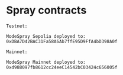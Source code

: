 # Spray contracts

```shell
Testnet:

ModeSpray Sepolia deployed to: 0xDBA7D42BAC31Fa58A6Ab7ffE95D9FfA4bD398A0f

Mainnet:

ModeSpray Mainnet deployed to: 0xd988097fb8612cc24eeC14542bC03424c656005f
```